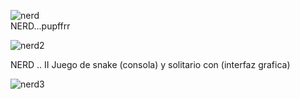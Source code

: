 
![nerd](https://github.com/user-attachments/assets/456e61f6-e9ff-4d69-ac55-d6fcea53da77)       
NERD...pupffrr

![nerd2](https://github.com/user-attachments/assets/105b0321-6b95-4359-82ab-d4145e0f2518)



NERD .. II
Juego de snake (consola) y solitario con (interfaz grafica) 

![nerd3](https://github.com/user-attachments/assets/f05938d5-fab8-4205-99e1-d8cff69c4525)




